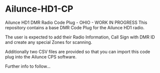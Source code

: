 # Ailunce-HD1-CP
Ailunce HD1 DMR Radio Code Plug - OHIO - WORK IN PROGRESS
This repository contains a base DMR Code Plug for the Ailunce HD1 radio. 

The user is expected to add their Radio Information, Call Sign with DMR ID and create any special Zones for scanning.

Additionally two CSV files are provided so that you can import this code plug into the Ailunce CPS software.

Further info to follow...

